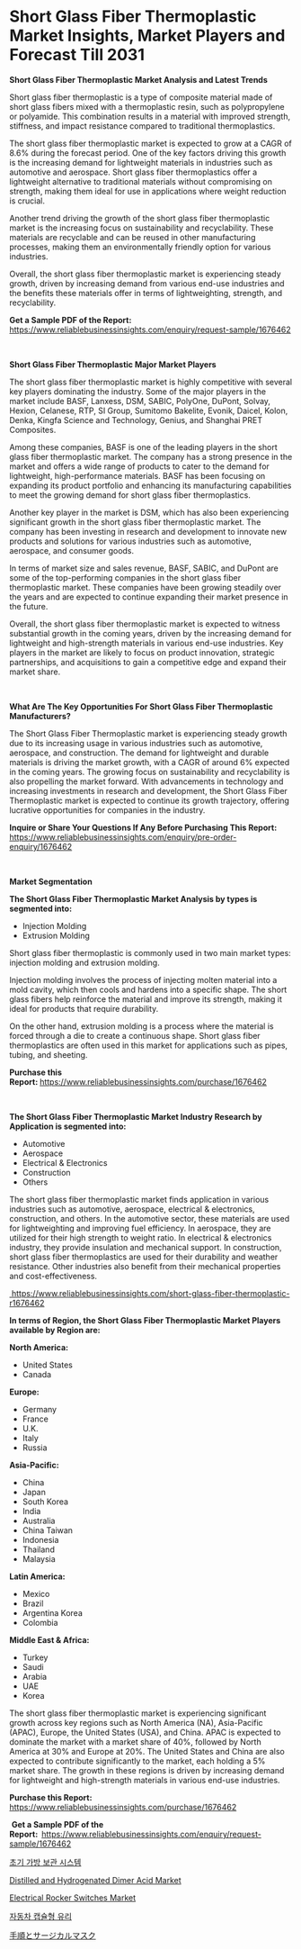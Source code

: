 <p><h1>Short Glass Fiber Thermoplastic Market Insights, Market Players and Forecast Till 2031</h1></p><p><strong>Short Glass Fiber Thermoplastic Market Analysis and Latest Trends</strong></p>
<p><p>Short glass fiber thermoplastic is a type of composite material made of short glass fibers mixed with a thermoplastic resin, such as polypropylene or polyamide. This combination results in a material with improved strength, stiffness, and impact resistance compared to traditional thermoplastics.</p><p>The short glass fiber thermoplastic market is expected to grow at a CAGR of 8.6% during the forecast period. One of the key factors driving this growth is the increasing demand for lightweight materials in industries such as automotive and aerospace. Short glass fiber thermoplastics offer a lightweight alternative to traditional materials without compromising on strength, making them ideal for use in applications where weight reduction is crucial.</p><p>Another trend driving the growth of the short glass fiber thermoplastic market is the increasing focus on sustainability and recyclability. These materials are recyclable and can be reused in other manufacturing processes, making them an environmentally friendly option for various industries.</p><p>Overall, the short glass fiber thermoplastic market is experiencing steady growth, driven by increasing demand from various end-use industries and the benefits these materials offer in terms of lightweighting, strength, and recyclability.</p></p>
<p><strong>Get a Sample PDF of the Report:&nbsp;</strong> <a href="https://www.reliablebusinessinsights.com/enquiry/request-sample/1676462">https://www.reliablebusinessinsights.com/enquiry/request-sample/1676462</a></p>
<p>&nbsp;</p>
<p><strong>Short Glass Fiber Thermoplastic Major Market Players</strong></p>
<p><p>The short glass fiber thermoplastic market is highly competitive with several key players dominating the industry. Some of the major players in the market include BASF, Lanxess, DSM, SABIC, PolyOne, DuPont, Solvay, Hexion, Celanese, RTP, SI Group, Sumitomo Bakelite, Evonik, Daicel, Kolon, Denka, Kingfa Science and Technology, Genius, and Shanghai PRET Composites.</p><p>Among these companies, BASF is one of the leading players in the short glass fiber thermoplastic market. The company has a strong presence in the market and offers a wide range of products to cater to the demand for lightweight, high-performance materials. BASF has been focusing on expanding its product portfolio and enhancing its manufacturing capabilities to meet the growing demand for short glass fiber thermoplastics.</p><p>Another key player in the market is DSM, which has also been experiencing significant growth in the short glass fiber thermoplastic market. The company has been investing in research and development to innovate new products and solutions for various industries such as automotive, aerospace, and consumer goods.</p><p>In terms of market size and sales revenue, BASF, SABIC, and DuPont are some of the top-performing companies in the short glass fiber thermoplastic market. These companies have been growing steadily over the years and are expected to continue expanding their market presence in the future.</p><p>Overall, the short glass fiber thermoplastic market is expected to witness substantial growth in the coming years, driven by the increasing demand for lightweight and high-strength materials in various end-use industries. Key players in the market are likely to focus on product innovation, strategic partnerships, and acquisitions to gain a competitive edge and expand their market share.</p></p>
<p>&nbsp;</p>
<p><strong>What Are The Key Opportunities For Short Glass Fiber Thermoplastic Manufacturers?</strong></p>
<p><p>The Short Glass Fiber Thermoplastic market is experiencing steady growth due to its increasing usage in various industries such as automotive, aerospace, and construction. The demand for lightweight and durable materials is driving the market growth, with a CAGR of around 6% expected in the coming years. The growing focus on sustainability and recyclability is also propelling the market forward. With advancements in technology and increasing investments in research and development, the Short Glass Fiber Thermoplastic market is expected to continue its growth trajectory, offering lucrative opportunities for companies in the industry.</p></p>
<p><strong>Inquire or Share Your Questions If Any Before Purchasing This Report:</strong> <a href="https://www.reliablebusinessinsights.com/enquiry/pre-order-enquiry/1676462">https://www.reliablebusinessinsights.com/enquiry/pre-order-enquiry/1676462</a></p>
<p>&nbsp;</p>
<p><strong>Market Segmentation</strong></p>
<p><strong>The Short Glass Fiber Thermoplastic Market Analysis by types is segmented into:</strong></p>
<p><ul><li>Injection Molding</li><li>Extrusion Molding</li></ul></p>
<p><p>Short glass fiber thermoplastic is commonly used in two main market types: injection molding and extrusion molding. </p><p>Injection molding involves the process of injecting molten material into a mold cavity, which then cools and hardens into a specific shape. The short glass fibers help reinforce the material and improve its strength, making it ideal for products that require durability. </p><p>On the other hand, extrusion molding is a process where the material is forced through a die to create a continuous shape. Short glass fiber thermoplastics are often used in this market for applications such as pipes, tubing, and sheeting.</p></p>
<p><strong>Purchase this Report:&nbsp;</strong><a href="https://www.reliablebusinessinsights.com/purchase/1676462">https://www.reliablebusinessinsights.com/purchase/1676462</a></p>
<p>&nbsp;</p>
<p><strong>The Short Glass Fiber Thermoplastic Market Industry Research by Application is segmented into:</strong></p>
<p><ul><li>Automotive</li><li>Aerospace</li><li>Electrical & Electronics</li><li>Construction</li><li>Others</li></ul></p>
<p><p>The short glass fiber thermoplastic market finds application in various industries such as automotive, aerospace, electrical & electronics, construction, and others. In the automotive sector, these materials are used for lightweighting and improving fuel efficiency. In aerospace, they are utilized for their high strength to weight ratio. In electrical & electronics industry, they provide insulation and mechanical support. In construction, short glass fiber thermoplastics are used for their durability and weather resistance. Other industries also benefit from their mechanical properties and cost-effectiveness.</p></p>
<p><a href="https://www.reliablebusinessinsights.com/short-glass-fiber-thermoplastic-r1676462">&nbsp;https://www.reliablebusinessinsights.com/short-glass-fiber-thermoplastic-r1676462</a></p>
<p><strong>In terms of Region, the Short Glass Fiber Thermoplastic Market Players available by Region are:</strong></p>
<p>
    <p> <strong> North America: </strong>
        <ul>
            <li>United States</li>
            <li>Canada</li>
        </ul>
        </p> 
    <p> <strong> Europe: </strong>
        <ul>
            <li>Germany</li>
            <li>France</li>
            <li>U.K.</li>
            <li>Italy</li>
            <li>Russia</li>
        </ul>
        </p> 
    <p> <strong> Asia-Pacific: </strong>
        <ul>
            <li>China</li>
            <li>Japan</li>
            <li>South Korea</li>
            <li>India</li>
            <li>Australia</li>
            <li>China Taiwan</li>
            <li>Indonesia</li>
            <li>Thailand</li>
            <li>Malaysia</li>
        </ul>
        </p> 
    <p> <strong> Latin America: </strong>
        <ul>
            <li>Mexico</li>
            <li>Brazil</li>
            <li>Argentina Korea</li>
            <li>Colombia</li>
        </ul>
        </p> 
    <p> <strong> Middle East & Africa: </strong>
        <ul>
            <li>Turkey</li>
            <li>Saudi</li>
            <li>Arabia</li>
            <li>UAE</li>
            <li>Korea</li>
        </ul>
    </p>
    </p>
<p><p>The short glass fiber thermoplastic market is experiencing significant growth across key regions such as North America (NA), Asia-Pacific (APAC), Europe, the United States (USA), and China. APAC is expected to dominate the market with a market share of 40%, followed by North America at 30% and Europe at 20%. The United States and China are also expected to contribute significantly to the market, each holding a 5% market share. The growth in these regions is driven by increasing demand for lightweight and high-strength materials in various end-use industries.</p></p>
<p><strong>Purchase this Report: </strong><a href="https://www.reliablebusinessinsights.com/purchase/1676462">https://www.reliablebusinessinsights.com/purchase/1676462</a></p>
<p>&nbsp;<strong>Get a Sample PDF of the Report:&nbsp;&nbsp;</strong><a href="https://www.reliablebusinessinsights.com/enquiry/request-sample/1676462">https://www.reliablebusinessinsights.com/enquiry/request-sample/1676462</a></p>
<p><strong></strong></p>
<p><p><a href="https://github.com/KellyLyncyh543964/Market-Research-Report-List-2/blob/main/110803490406.md">초기 가방 보관 시스템</a></p><p><a href="https://github.com/MyrtisWest1/Market-Research-Report-List-1/blob/main/distilled-and-hydrogenated-dimer-acid-market.md">Distilled and Hydrogenated Dimer Acid Market</a></p><p><a href="https://issuu.com/reportprime-2/docs/electrical-rocker-switches-market-size-2030.pptx">Electrical Rocker Switches Market</a></p><p><a href="https://medium.com/@danieldobroiu20221/%EC%9E%90%EB%8F%99%EC%B0%A8-%EC%BA%A1%EC%8A%90%ED%99%94-%EC%9C%A0%EB%A6%AC-%EC%8B%9C%EC%9E%A5-%EB%B3%B4%EA%B3%A0%EC%84%9C%EB%8A%94-%EC%9D%B4-%EC%8B%9C%EC%9E%A5%EC%9D%98-%EC%B5%9C%EC%8B%A0-%ED%8A%B8%EB%A0%8C%EB%93%9C%EC%99%80-%EC%84%B1%EC%9E%A5-%EA%B8%B0%ED%9A%8C%EB%A5%BC-%EB%B3%B4%EC%97%AC%EC%A4%8D%EB%8B%88%EB%8B%A4-6108acbd5a27">자동차 캡슐형 유리</a></p><p><a href="https://medium.com/@kyaorris56456/%E6%89%8B%E9%A0%86%E3%81%A8%E6%89%8B%E8%A1%93%E7%94%A8%E3%83%9E%E3%82%B9%E3%82%AF%E5%B8%82%E5%A0%B4%E8%A6%8F%E6%A8%A1%E3%81%AF-%E3%82%B0%E3%83%AD%E3%83%BC%E3%83%90%E3%83%AB%E7%94%A3%E6%A5%AD%E3%81%AB%E3%81%8A%E3%81%91%E3%82%8B%E6%9C%80%E9%81%A9%E3%81%AA%E3%83%9E%E3%83%BC%E3%82%B1%E3%83%86%E3%82%A3%E3%83%B3%E3%82%B0%E3%83%81%E3%83%A3%E3%83%8D%E3%83%AB%E3%82%92%E7%A4%BA%E3%81%97%E3%81%A6%E3%81%84%E3%81%BE%E3%81%99-d6c4f4d108f0">手順とサージカルマスク</a></p></p>
